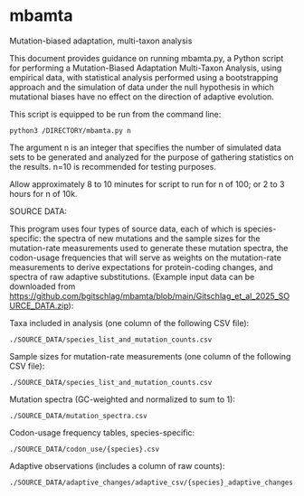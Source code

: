 # mbamta
Mutation-biased adaptation, multi-taxon analysis

This document provides guidance on running mbamta.py, a Python script for performing a Mutation-Biased Adaptation Multi-Taxon Analysis, using empirical data, with statistical analysis performed using a bootstrapping approach and the simulation of data under the null hypothesis in which mutational biases have no effect on the direction of adaptive evolution.

This script is equipped to be run from the command line:

```
python3 /DIRECTORY/mbamta.py n
```

The argument n is an integer that specifies the number of simulated data sets to be generated and analyzed for the purpose of gathering statistics on the results. n=10 is recommended for testing purposes.

Allow approximately 8 to 10 minutes for script to run for n of 100; or 2 to 3 hours for n of 10k.


SOURCE DATA:

This program uses four types of source data, each of which is species-specific: the spectra of new mutations and the sample sizes for the mutation-rate measurements used to generate these mutation spectra, the codon-usage frequencies that will serve as weights on the mutation-rate measurements to derive expectations for protein-coding changes, and spectra of raw adaptive substitutions. (Example input data can be downloaded from https://github.com/bgitschlag/mbamta/blob/main/Gitschlag_et_al_2025_SOURCE_DATA.zip):

Taxa included in analysis (one column of the following CSV file):
```
./SOURCE_DATA/species_list_and_mutation_counts.csv
```

Sample sizes for mutation-rate measurements (one column of the following CSV file):
```
./SOURCE_DATA/species_list_and_mutation_counts.csv
```

Mutation spectra (GC-weighted and normalized to sum to 1):
```
./SOURCE_DATA/mutation_spectra.csv
```

Codon-usage frequency tables, species-specific:
```
./SOURCE_DATA/codon_use/{species}.csv
```

Adaptive observations (includes a column of raw counts):
```
./SOURCE_DATA/adaptive_changes/adaptive_csv/{species}_adaptive_changes.csv
```
